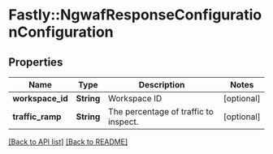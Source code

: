 # Fastly::NgwafResponseConfigurationConfiguration

## Properties

| Name | Type | Description | Notes |
| ---- | ---- | ----------- | ----- |
| **workspace_id** | **String** | Workspace ID | [optional] |
| **traffic_ramp** | **String** | The percentage of traffic to inspect. | [optional] |

[[Back to API list]](../../README.md#endpoints) [[Back to README]](../../README.md)

